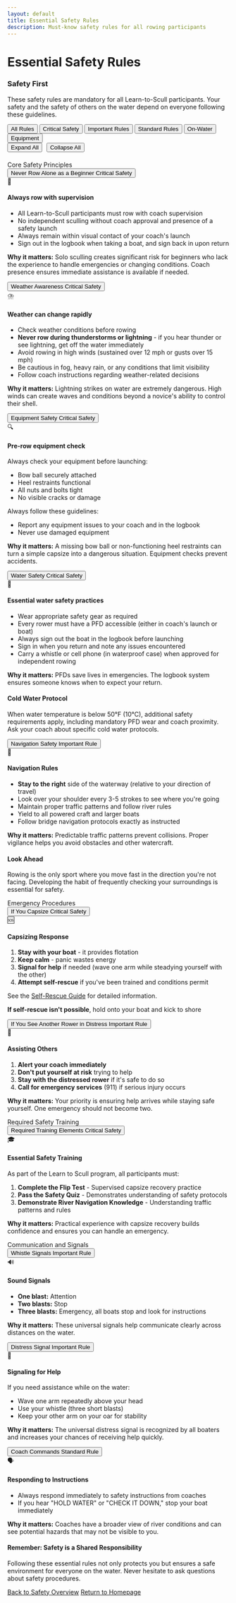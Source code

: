 ```yaml
---
layout: default
title: Essential Safety Rules
description: Must-know safety rules for all rowing participants
---
```


<link rel="stylesheet" href="{{ site.baseurl }}/assets/css/essential-rules.css">
<script src="{{ site.baseurl }}/assets/js/essential-rules.js"></script>

# Essential Safety Rules

<div class="rules-info-box danger">
  <h3>Safety First</h3>
  <p>These safety rules are mandatory for all Learn-to-Scull participants. Your safety and the safety of others on the water depend on everyone following these guidelines.</p>
</div>

<div class="rules-filter-container">
    <button class="rules-filter-btn active" data-filter="all">All Rules</button>
    <button class="rules-filter-btn" data-filter="critical">Critical Safety</button>
    <button class="rules-filter-btn" data-filter="important">Important Rules</button>
    <button class="rules-filter-btn" data-filter="standard">Standard Rules</button>
    <button class="rules-filter-btn" data-filter="on-water">On-Water</button>
    <button class="rules-filter-btn" data-filter="equipment">Equipment</button>
</div>

<div style="display: flex; gap: 10px; margin-bottom: 20px;">
    <button id="expand-all-rules" class="rules-filter-btn">Expand All</button>
    <button id="collapse-all-rules" class="rules-filter-btn">Collapse All</button>
</div>

<div class="rules-divider">
    <span class="rules-divider-label">Core Safety Principles</span>
</div>

<div class="rules-accordion-section" data-priority="critical" data-category="on-water">
    <button class="rules-accordion-toggle">
        Never Row Alone as a Beginner
        <span class="rules-priority-tag critical">Critical Safety</span>
    </button>
    <div class="rules-accordion-content">
        <div class="rules-accordion-inner">
            <div class="rule-content-wrapper">
                <div class="rule-icon">👥</div>
                <div class="rule-text">
                    <h4>Always row with supervision</h4>
                    <ul class="rule-list">
                        <li class="warning">All Learn-to-Scull participants must row with coach supervision</li>
                        <li class="warning">No independent sculling without coach approval and presence of a safety launch</li>
                        <li>Always remain within visual contact of your coach's launch</li>
                        <li>Sign out in the logbook when taking a boat, and sign back in upon return</li>
                    </ul>
                    <p><strong>Why it matters:</strong> Solo sculling creates significant risk for beginners who lack the experience to handle emergencies or changing conditions. Coach presence ensures immediate assistance is available if needed.</p>
                </div>
            </div>
        </div>
    </div>
</div>

<div class="rules-accordion-section" data-priority="critical" data-category="on-water">
    <button class="rules-accordion-toggle">
        Weather Awareness
        <span class="rules-priority-tag critical">Critical Safety</span>
    </button>
    <div class="rules-accordion-content">
        <div class="rules-accordion-inner">
            <div class="rule-content-wrapper">
                <div class="rule-icon">⛈️</div>
                <div class="rule-text">
                    <h4>Weather can change rapidly</h4>
                    <ul class="rule-list">
                        <li>Check weather conditions before rowing</li>
                        <li class="warning"><strong>Never row during thunderstorms or lightning</strong> - if you hear thunder or see lightning, get off the water immediately</li>
                        <li class="warning">Avoid rowing in high winds (sustained over 12 mph or gusts over 15 mph)</li>
                        <li>Be cautious in fog, heavy rain, or any conditions that limit visibility</li>
                        <li>Follow coach instructions regarding weather-related decisions</li>
                    </ul>
                    <p><strong>Why it matters:</strong> Lightning strikes on water are extremely dangerous. High winds can create waves and conditions beyond a novice's ability to control their shell.</p>
                </div>
            </div>
        </div>
    </div>
</div>

<div class="rules-accordion-section" data-priority="critical" data-category="equipment">
    <button class="rules-accordion-toggle">
        Equipment Safety
        <span class="rules-priority-tag critical">Critical Safety</span>
    </button>
    <div class="rules-accordion-content">
        <div class="rules-accordion-inner">
            <div class="rule-content-wrapper">
                <div class="rule-icon">🔍</div>
                <div class="rule-text">
                    <h4>Pre-row equipment check</h4>
                    <p>Always check your equipment before launching:</p>
                    <ul class="rule-list">
                        <li class="warning">Bow ball securely attached</li>
                        <li class="warning">Heel restraints functional</li>
                        <li>All nuts and bolts tight</li>
                        <li>No visible cracks or damage</li>
                    </ul>
                    <p>Always follow these guidelines:</p>
                    <ul class="rule-list">
                        <li>Report any equipment issues to your coach and in the logbook</li>
                        <li>Never use damaged equipment</li>
                    </ul>
                    <p><strong>Why it matters:</strong> A missing bow ball or non-functioning heel restraints can turn a simple capsize into a dangerous situation. Equipment checks prevent accidents.</p>
                </div>
            </div>
        </div>
    </div>
</div>

<div class="rules-accordion-section" data-priority="critical" data-category="on-water">
    <button class="rules-accordion-toggle">
        Water Safety
        <span class="rules-priority-tag critical">Critical Safety</span>
    </button>
    <div class="rules-accordion-content">
        <div class="rules-accordion-inner">
            <div class="rule-content-wrapper">
                <div class="rule-icon">🛟</div>
                <div class="rule-text">
                    <h4>Essential water safety practices</h4>
                    <ul class="rule-list">
                        <li>Wear appropriate safety gear as required</li>
                        <li class="warning">Every rower must have a PFD accessible (either in coach's launch or boat)</li>
                        <li>Always sign out the boat in the logbook before launching</li>
                        <li>Sign in when you return and note any issues encountered</li>
                        <li>Carry a whistle or cell phone (in waterproof case) when approved for independent rowing</li>
                    </ul>
                    <p><strong>Why it matters:</strong> PFDs save lives in emergencies. The logbook system ensures someone knows when to expect your return.</p>
                </div>
            </div>
            <div class="rules-info-box info">
                <h4>Cold Water Protocol</h4>
                <p>When water temperature is below 50°F (10°C), additional safety requirements apply, including mandatory PFD wear and coach proximity. Ask your coach about specific cold water protocols.</p>
            </div>
        </div>
    </div>
</div>

<div class="rules-accordion-section" data-priority="important" data-category="on-water">
    <button class="rules-accordion-toggle">
        Navigation Safety
        <span class="rules-priority-tag important">Important Rule</span>
    </button>
    <div class="rules-accordion-content">
        <div class="rules-accordion-inner">
            <div class="rule-content-wrapper">
                <div class="rule-icon">🧭</div>
                <div class="rule-text">
                    <h4>Navigation Rules</h4>
                    <ul class="rule-list">
                        <li class="warning"><strong>Stay to the right</strong> side of the waterway (relative to your direction of travel)</li>
                        <li>Look over your shoulder every 3-5 strokes to see where you're going</li>
                        <li>Maintain proper traffic patterns and follow river rules</li>
                        <li class="warning">Yield to all powered craft and larger boats</li>
                        <li>Follow bridge navigation protocols exactly as instructed</li>
                    </ul>
                    <p><strong>Why it matters:</strong> Predictable traffic patterns prevent collisions. Proper vigilance helps you avoid obstacles and other watercraft.</p>
                </div>
            </div>
            <div class="rules-info-box info">
                <h4>Look Ahead</h4>
                <p>Rowing is the only sport where you move fast in the direction you're not facing. Developing the habit of frequently checking your surroundings is essential for safety.</p>
            </div>
        </div>
    </div>
</div>

<div class="rules-divider">
    <span class="rules-divider-label">Emergency Procedures</span>
</div>

<div class="rules-accordion-section" data-priority="critical" data-category="on-water">
    <button class="rules-accordion-toggle">
        If You Capsize
        <span class="rules-priority-tag critical">Critical Safety</span>
    </button>
    <div class="rules-accordion-content">
        <div class="rules-accordion-inner">
            <div class="rule-content-wrapper">
                <div class="rule-icon">🆘</div>
                <div class="rule-text">
                    <h4>Capsizing Response</h4>
                    <ol class="rule-list">
                        <li class="warning"><strong>Stay with your boat</strong> - it provides flotation</li>
                        <li><strong>Keep calm</strong> - panic wastes energy</li>
                        <li><strong>Signal for help</strong> if needed (wave one arm while steadying yourself with the other)</li>
                        <li><strong>Attempt self-rescue</strong> if you've been trained and conditions permit</li>
                    </ol>
                    <p>See the <a href="{{ site.baseurl }}/for-learners/safety/self-rescue.html">Self-Rescue Guide</a> for detailed information.</p>
                    <p><strong>If self-rescue isn't possible</strong>, hold onto your boat and kick to shore</p>
                </div>
            </div>
        </div>
    </div>
</div>

<div class="rules-accordion-section" data-priority="important" data-category="on-water">
    <button class="rules-accordion-toggle">
        If You See Another Rower in Distress
        <span class="rules-priority-tag important">Important Rule</span>
    </button>
    <div class="rules-accordion-content">
        <div class="rules-accordion-inner">
            <div class="rule-content-wrapper">
                <div class="rule-icon">🚨</div>
                <div class="rule-text">
                    <h4>Assisting Others</h4>
                    <ol class="rule-list">
                        <li class="warning"><strong>Alert your coach immediately</strong></li>
                        <li class="warning"><strong>Don't put yourself at risk</strong> trying to help</li>
                        <li><strong>Stay with the distressed rower</strong> if it's safe to do so</li>
                        <li><strong>Call for emergency services</strong> (911) if serious injury occurs</li>
                    </ol>
                    <p><strong>Why it matters:</strong> Your priority is ensuring help arrives while staying safe yourself. One emergency should not become two.</p>
                </div>
            </div>
        </div>
    </div>
</div>

<div class="rules-divider">
    <span class="rules-divider-label">Required Safety Training</span>
</div>

<div class="rules-accordion-section" data-priority="critical" data-category="on-water">
    <button class="rules-accordion-toggle">
        Required Training Elements
        <span class="rules-priority-tag critical">Critical Safety</span>
    </button>
    <div class="rules-accordion-content">
        <div class="rules-accordion-inner">
            <div class="rule-content-wrapper">
                <div class="rule-icon">🎓</div>
                <div class="rule-text">
                    <h4>Essential Safety Training</h4>
                    <p>As part of the Learn to Scull program, all participants must:</p>
                    <ol class="rule-list">
                        <li class="warning"><strong>Complete the Flip Test</strong> - Supervised capsize recovery practice</li>
                        <li><strong>Pass the Safety Quiz</strong> - Demonstrates understanding of safety protocols</li>
                        <li><strong>Demonstrate River Navigation Knowledge</strong> - Understanding traffic patterns and rules</li>
                    </ol>
                    <p><strong>Why it matters:</strong> Practical experience with capsize recovery builds confidence and ensures you can handle an emergency.</p>
                </div>
            </div>
        </div>
    </div>
</div>

<div class="rules-divider">
    <span class="rules-divider-label">Communication and Signals</span>
</div>

<div class="rules-accordion-section" data-priority="important" data-category="on-water">
    <button class="rules-accordion-toggle">
        Whistle Signals
        <span class="rules-priority-tag important">Important Rule</span>
    </button>
    <div class="rules-accordion-content">
        <div class="rules-accordion-inner">
            <div class="rule-content-wrapper">
                <div class="rule-icon">🔊</div>
                <div class="rule-text">
                    <h4>Sound Signals</h4>
                    <ul class="rule-list">
                        <li><strong>One blast:</strong> Attention</li>
                        <li><strong>Two blasts:</strong> Stop</li>
                        <li class="warning"><strong>Three blasts:</strong> Emergency, all boats stop and look for instructions</li>
                    </ul>
                    <p><strong>Why it matters:</strong> These universal signals help communicate clearly across distances on the water.</p>
                </div>
            </div>
        </div>
    </div>
</div>

<div class="rules-accordion-section" data-priority="important" data-category="on-water">
    <button class="rules-accordion-toggle">
        Distress Signal
        <span class="rules-priority-tag important">Important Rule</span>
    </button>
    <div class="rules-accordion-content">
        <div class="rules-accordion-inner">
            <div class="rule-content-wrapper">
                <div class="rule-icon">👋</div>
                <div class="rule-text">
                    <h4>Signaling for Help</h4>
                    <p>If you need assistance while on the water:</p>
                    <ul class="rule-list">
                        <li class="warning">Wave one arm repeatedly above your head</li>
                        <li>Use your whistle (three short blasts)</li>
                        <li>Keep your other arm on your oar for stability</li>
                    </ul>
                    <p><strong>Why it matters:</strong> The universal distress signal is recognized by all boaters and increases your chances of receiving help quickly.</p>
                </div>
            </div>
        </div>
    </div>
</div>

<div class="rules-accordion-section" data-priority="standard" data-category="on-water">
    <button class="rules-accordion-toggle">
        Coach Commands
        <span class="rules-priority-tag standard">Standard Rule</span>
    </button>
    <div class="rules-accordion-content">
        <div class="rules-accordion-inner">
            <div class="rule-content-wrapper">
                <div class="rule-icon">🗣️</div>
                <div class="rule-text">
                    <h4>Responding to Instructions</h4>
                    <ul class="rule-list">
                        <li class="warning">Always respond immediately to safety instructions from coaches</li>
                        <li>If you hear "HOLD WATER" or "CHECK IT DOWN," stop your boat immediately</li>
                    </ul>
                    <p><strong>Why it matters:</strong> Coaches have a broader view of river conditions and can see potential hazards that may not be visible to you.</p>
                </div>
            </div>
        </div>
    </div>
</div>

<div class="rules-info-box warning">
    <h4>Remember: Safety is a Shared Responsibility</h4>
    <p>Following these essential rules not only protects you but ensures a safe environment for everyone on the water. Never hesitate to ask questions about safety procedures.</p>
</div>

<div class="text-center mt-5">
    <a href="{{ site.baseurl }}/for-learners/#safety" class="btn btn-outline-secondary me-2"><i class="fas fa-arrow-left"></i> Back to Safety Overview</a>
    <a href="{{ site.baseurl }}/index.html" class="btn btn-primary">Return to Homepage <i class="fas fa-home"></i></a>
</div>

<!-- Font Awesome for icons -->
<script src="https://kit.fontawesome.com/a076d05399.js" crossorigin="anonymous"></script>
